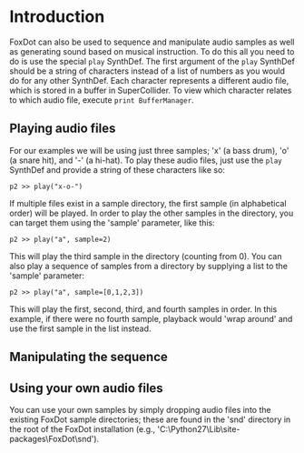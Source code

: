 # Introduction

FoxDot can also be used to sequence and manipulate audio samples as well as generating sound based on musical instruction. To do this all you need to do is use the special `play` SynthDef. The first argument of the `play` SynthDef should be a string of characters instead of a list of numbers as you would do for any other SynthDef. Each character represents a different audio file, which is stored in a buffer in SuperCollider. To view which character relates to which audio file, execute `print BufferManager`.

## Playing audio files

For our examples we will be using just three samples; 'x' (a bass drum), 'o' (a snare hit), and '-' (a hi-hat). To play these audio files, just use the `play` SynthDef and provide a string of these characters like so:

	p2 >> play("x-o-")

If multiple files exist in a sample directory, the first sample (in alphabetical order) will be played.  In order to play the other samples in the directory, you can target them using the 'sample' parameter, like this:

	p2 >> play("a", sample=2)
	
This will play the third sample in the directory (counting from 0).  You can also play a sequence of samples from a directory by supplying a list to the 'sample' parameter:
	
	p2 >> play("a", sample=[0,1,2,3])
	
This will play the first, second, third, and fourth samples in order.  In this example, if there were no fourth sample, playback would 'wrap around' and use the first sample in the list instead.

## Manipulating the sequence

## Using your own audio files

You can use your own samples by simply dropping audio files into the existing FoxDot sample directories; these are found in the 'snd' directory in the root of the FoxDot installation (e.g., 'C:\Python27\Lib\site-packages\FoxDot\snd').

